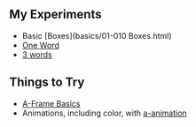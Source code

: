 ## My Experiments

- Basic [Boxes](basics/01-010 Boxes.html)
- [One Word](basics/one-word.html)
- [3 words](basics/anders-three-words.html)

## Things to Try

- [A-Frame Basics](https://developer.mozilla.org/en-US/docs/Games/Techniques/3D_on_the_web/Building_up_a_basic_demo_with_A-Frame)
- Animations, including color, with [a-animation](https://blog.prototypr.io/learning-a-frame-how-to-do-animations-2aac1ae461da)
